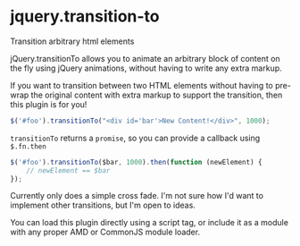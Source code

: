 jquery.transition-to
===================

Transition arbitrary html elements

jQuery.transitionTo allows you to animate an arbitrary block of content on the
fly using jQuery animations, without having to write any extra markup.

If you want to transition between two HTML elements without having to pre-wrap
the original content with extra markup to support the transition, then this
plugin is for you!

```javascript
$('#foo').transitionTo("<div id='bar'>New Content!</div>", 1000);
```

`transitionTo` returns a `promise`, so you can provide a callback using
`$.fn.then`

```javascript
$('#foo').transitionTo($bar, 1000).then(function (newElement) {
    // newElement == $bar
});
```

Currently only does a simple cross fade.  I'm not sure how I'd want to implement
other transitions, but I'm open to ideas.

You can load this plugin directly using a script tag, or include it as a module
with any proper AMD or CommonJS module loader.